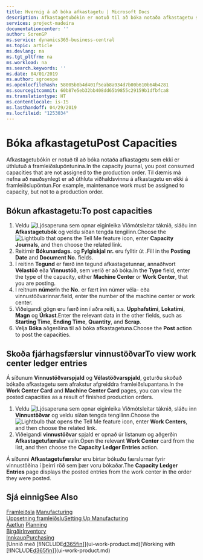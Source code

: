 ```yaml
---
title: Hvernig á að bóka afkastagetu | Microsoft Docs
description: Afkastagetubókin er notuð til að bóka notaða afkastagetu sem ekki er úthlutuð á framleiðslupöntunina. Til dæmis má nefna að nauðsynlegt er að úthluta viðhaldsvinnu á afkastagetu en ekki á framleiðslupöntun.
services: project-madeira
documentationcenter: ''
author: SorenGP
ms.service: dynamics365-business-central
ms.topic: article
ms.devlang: na
ms.tgt_pltfrm: na
ms.workload: na
ms.search.keywords: ''
ms.date: 04/01/2019
ms.author: sgroespe
ms.openlocfilehash: 58005b8b4d401f5eab8a934d7b00b610b64b4281
ms.sourcegitcommit: 60b87e5eb32bb408dd65b9855c29159b1dfbfca8
ms.translationtype: HT
ms.contentlocale: is-IS
ms.lasthandoff: 04/29/2019
ms.locfileid: "1253034"
---
```

# <a name="post-capacities"></a><span data-ttu-id="e524c-104">Bóka afkastagetu</span><span class="sxs-lookup"><span data-stu-id="e524c-104">Post Capacities</span></span>
<span data-ttu-id="e524c-105">Afkastagetubókin er notuð til að bóka notaða afkastagetu sem ekki er úthlutuð á framleiðslupöntunina.</span><span class="sxs-lookup"><span data-stu-id="e524c-105">In the capacity journal, you post consumed capacities that are not assigned to the production order.</span></span> <span data-ttu-id="e524c-106">Til dæmis má nefna að nauðsynlegt er að úthluta viðhaldsvinnu á afkastagetu en ekki á framleiðslupöntun.</span><span class="sxs-lookup"><span data-stu-id="e524c-106">For example, maintenance work must be assigned to capacity, but not to a production order.</span></span>  

## <a name="to-post-capacities"></a><span data-ttu-id="e524c-107">Bókun afkastagetu:</span><span class="sxs-lookup"><span data-stu-id="e524c-107">To post capacities</span></span>  
1.  <span data-ttu-id="e524c-108">Veldu ![Ljósaperuna sem opnar eiginleika Viðmótsleitar](media/ui-search/search_small.png "Segðu mér hvað þú vilt gera") táknið, sláðu inn **Afkastagetubók** og veldu síðan tengda tengilinn.</span><span class="sxs-lookup"><span data-stu-id="e524c-108">Choose the ![Lightbulb that opens the Tell Me feature](media/ui-search/search_small.png "Tell me what you want to do") icon, enter **Capacity Journals**, and then choose the related link.</span></span>  
2.  <span data-ttu-id="e524c-109">Reitirnir **Bókunardags.** og **Fylgiskjal nr.** eru fylltir út .</span><span class="sxs-lookup"><span data-stu-id="e524c-109">Fill in the **Posting Date** and **Document No.** fields.</span></span>  
3.  <span data-ttu-id="e524c-110">Í reitinn **Tegund** er færð inn tegund afkastagetunnar, annaðhvort **Vélastöð** eða **Vinnustöð**, sem verið er að bóka.</span><span class="sxs-lookup"><span data-stu-id="e524c-110">In the **Type** field, enter the type of the capacity, either **Machine Center** or **Work Center**, that you are posting.</span></span>  
4.  <span data-ttu-id="e524c-111">Í reitnum **númer**</span><span class="sxs-lookup"><span data-stu-id="e524c-111">In the **No.**</span></span> <span data-ttu-id="e524c-112">er fært inn númer véla- eða vinnustöðvarinnar.</span><span class="sxs-lookup"><span data-stu-id="e524c-112">field, enter the number of the machine center or work center.</span></span>  
5.  <span data-ttu-id="e524c-113">Viðeigandi gögn eru færð inn í aðra reiti, s.s. **Upphafstími**, **Lokatími**, **Magn** og **Úrkast**.</span><span class="sxs-lookup"><span data-stu-id="e524c-113">Enter the relevant data in the other fields, such as **Starting Time**, **Ending Time**, **Quantity**, and **Scrap**.</span></span>  
6.  <span data-ttu-id="e524c-114">Velja **Bóka** aðgerðina til að bóka afkastagetuna.</span><span class="sxs-lookup"><span data-stu-id="e524c-114">Choose the **Post** action to post the capacities.</span></span>  

## <a name="to-view-work-center-ledger-entries"></a><span data-ttu-id="e524c-115">Skoða fjárhagsfærslur vinnustöðvar</span><span class="sxs-lookup"><span data-stu-id="e524c-115">To view work center ledger entries</span></span>  
<span data-ttu-id="e524c-116">Á síðunum **Vinnustöðvarspjald** og **Vélastöðvarspjald**, geturðu skoðað bókaða afkastagetu sem afrakstur afgreiddra framleiðslupantana.</span><span class="sxs-lookup"><span data-stu-id="e524c-116">In the **Work Center Card** and **Machine Center Card** pages, you can view the posted capacities as a result of finished production orders.</span></span>    
1.  <span data-ttu-id="e524c-117">Veldu ![Ljósaperuna sem opnar eiginleika Viðmótsleitar](media/ui-search/search_small.png "Segðu mér hvað þú vilt gera") táknið, sláðu inn **Vinnustöðvar** og veldu síðan tengda tengilinn.</span><span class="sxs-lookup"><span data-stu-id="e524c-117">Choose the ![Lightbulb that opens the Tell Me feature](media/ui-search/search_small.png "Tell me what you want to do") icon, enter **Work Centers**, and then choose the related link.</span></span>  
2.  <span data-ttu-id="e524c-118">Viðeigandi **vinnustöðvar** spjald er opnað úr listanum og aðgerðin **Afkastagetufærslur** valin.</span><span class="sxs-lookup"><span data-stu-id="e524c-118">Open the relevant **Work Center** card from the list, and then choose the **Capacity Ledger Entries** action.</span></span>  

<span data-ttu-id="e524c-119">Á síðunni **Afkastagetufærslur** eru birtar bókuðu færslurnar fyrir vinnustöðina í þeirri röð sem þær voru bókaðar.</span><span class="sxs-lookup"><span data-stu-id="e524c-119">The **Capacity Ledger Entries** page displays the posted entries from the work center in the order they were posted.</span></span>   

## <a name="see-also"></a><span data-ttu-id="e524c-120">Sjá einnig</span><span class="sxs-lookup"><span data-stu-id="e524c-120">See Also</span></span>  
<span data-ttu-id="e524c-121">[Framleiðsla](production-manage-manufacturing.md)  </span><span class="sxs-lookup"><span data-stu-id="e524c-121">[Manufacturing](production-manage-manufacturing.md)  </span></span>  
[<span data-ttu-id="e524c-122">Uppsetning framleiðslu</span><span class="sxs-lookup"><span data-stu-id="e524c-122">Setting Up Manufacturing</span></span>](production-configure-production-processes.md)  
<span data-ttu-id="e524c-123">[Áætlun](production-planning.md)    </span><span class="sxs-lookup"><span data-stu-id="e524c-123">[Planning](production-planning.md)    </span></span>  
[<span data-ttu-id="e524c-124">Birgðir</span><span class="sxs-lookup"><span data-stu-id="e524c-124">Inventory</span></span>](inventory-manage-inventory.md)  
[<span data-ttu-id="e524c-125">Innkaup</span><span class="sxs-lookup"><span data-stu-id="e524c-125">Purchasing</span></span>](purchasing-manage-purchasing.md)  
<span data-ttu-id="e524c-126">[Unnið með [!INCLUDE[d365fin](includes/d365fin_md.md)]](ui-work-product.md)</span><span class="sxs-lookup"><span data-stu-id="e524c-126">[Working with [!INCLUDE[d365fin](includes/d365fin_md.md)]](ui-work-product.md)</span></span>
